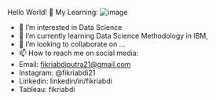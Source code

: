 Hello World! 👋 
My Learning:
![image](https://user-images.githubusercontent.com/93390553/151657567-1fb2e068-5e7f-4c38-bedc-b41e8328a929.png)


- 👀 I’m interested in Data Science
- 🌱 I’m currently learning Data Science Methodology in IBM, 
- 💞️ I’m looking to collaborate on ...
- 📫 How to reach me on social media:
-    Email: fikriabdiputra21@gmail.com
-    Instagram: @fikriabdi21
-    Linkedin: linkedin/in/fikriabdi
-    Tableau: fikriabdi

<!---
Fikriabdi21/Fikriabdi21 is a ✨ special ✨ repository because its `README.md` (this file) appears on your GitHub profile.
You can click the Preview link to take a look at your changes.
--->
